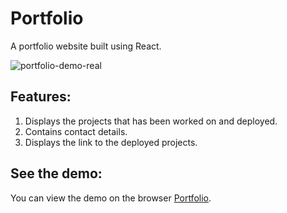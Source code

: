 # Portfolio

A portfolio website built using React.

![portfolio-demo-real](https://user-images.githubusercontent.com/54344301/188274579-7020c1b2-ac63-42e9-a46b-709f96332cb7.gif)

## Features:
1. Displays the projects that has been worked on and deployed.
2. Contains contact details.
3. Displays the link to the deployed projects.

## See the demo:

You can view the demo on the browser [Portfolio](https://ezinne-portfolio.netlify.app/).
